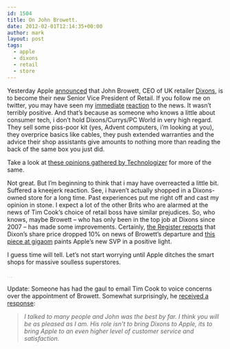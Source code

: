 ```yaml
---
id: 1504
title: On John Browett.
date: 2012-02-01T12:14:35+00:00
author: mark
layout: post
tags:
  - apple
  - dixons
  - retail
  - store
---
```

Yesterday Apple [announced](http://www.apple.com/pr/library/2012/01/31John-Browett-Joins-Apple-as-Senior-Vice-President-of-Retail.html) that John Browett, CEO of UK retailer [Dixons](http://www.dixonsretail.com/), is to become their new Senior Vice President of Retail. If you follow me on twitter, you may have seen my [immediate](https://twitter.com/#!/sallonoroff/status/164264365636337664) [reaction](https://twitter.com/#!/sallonoroff/status/164265042118840320) to the news. It wasn&#8217;t terribly positive. And that&#8217;s because as someone who knows a little about consumer tech, i don&#8217;t hold Dixons/Currys/PC World in very high regard. They sell some piss-poor kit (yes, Advent computers, i&#8217;m looking at you), they overprice basics like cables, they push extended warranties and the advice their shop assistants give amounts to nothing more than reading the back of the same box you just did.

Take a look at [these opinions gathered by Technologizer](http://technologizer.com/2012/01/31/the-apple-stores-new-chief-already-runs-an-electronics-retailer-is-that-good-or-bad/) for more of the same.

Not great. But I&#8217;m beginning to think that i may have overreacted a little bit. Suffered a kneejerk reaction. See, i haven&#8217;t actually shopped in a Dixons-owned store for a long time. Past experiences put me right off and cast my opinion in stone. I expect a lot of the other Brits who are alarmed at the news of Tim Cook&#8217;s choice of retail boss have similar prejudices. So, who knows, maybe Browett &#8211; who has only been in the top job at Dixons since 2007 &#8211; has made some improvements. Certainly, [the Register reports](http://www.channelregister.co.uk/2012/01/31/browett_apple/) that Dixon&#8217;s share price dropped 10% on news of Browett&#8217;s departure and [this piece at gigaom](http://gigaom.com/2012/01/31/who-is-apples-new-retail-boss-and-what-will-he-do/) paints Apple&#8217;s new SVP in a positive light.

I guess time will tell. Let&#8217;s not start worrying until Apple ditches the smart shops for massive soulless superstores.

<span style="color: #c0c0c0;">&#8230;</span>

Update: Someone has had the gaul to email Tim Cook to voice concerns over the appointment of Browett. Somewhat surprisingly, he [received a response](http://www.macrumors.com/2012/02/01/tim-cook-on-new-retail-chief-john-browett-the-best-by-far/):

> _I talked to many people and John was the best by far. I think you will be as pleased as I am. His role isn&#8217;t to bring Dixons to Apple, its to bring Apple to an even higher level of customer service and satisfaction._

&nbsp;